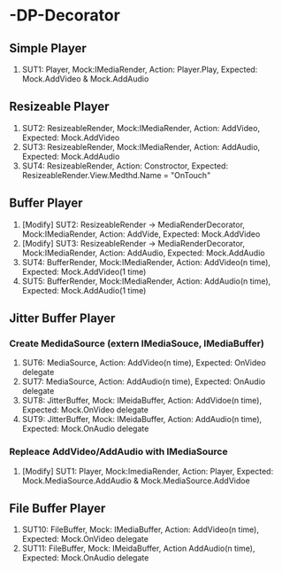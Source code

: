 # -DP-Decorator
## Simple Player
1. SUT1: Player, Mock:IMediaRender, Action: Player.Play, Expected: Mock.AddVideo & Mock.AddAudio
## Resizeable Player
1. SUT2: ResizeableRender, Mock:IMediaRender, Action: AddVideo, Expected: Mock.AddVideo
2. SUT3: ResizeableRender, Mock:IMediaRender, Action: AddAudio, Expected: Mock.AddAudio
3. SUT4: ResizeableRender, Action: Constroctor, Expected: ResizeableRender.View.Medthd.Name = "OnTouch"
## Buffer Player
1. [Modify] SUT2: ResizeableRender -> MediaRenderDecorator, Mock:IMediaRender, Action: AddVide, Expected: Mock.AddVideo
2. [Modify] SUT3: ResizeableRender -> MediaRenderDecorator, Mock:IMediaRender, Action: AddAudio, Expected: Mock.AddAudio
3. SUT4: BufferRender, Mock:IMediaRender, Action: AddVideo(n time), Expected: Mock.AddVideo(1 time)
4. SUT5: BufferRender, Mock:IMediaRender, Action: AddAudio(n time), Expected: Mock.AddAudio(1 time)
## Jitter Buffer Player
### Create MedidaSource (extern IMediaSouce, IMediaBuffer)
1. SUT6: MediaSource, Action: AddVideo(n time), Expected: OnVideo delegate 
2. SUT7: MediaSource, Action: AddAudio(n time), Expected: OnAudio delegate 
3. SUT8: JitterBuffer, Mock: IMeidaBuffer, Action: AddVidoe(n time), Expected: Mock.OnVideo delegate 
4. SUT9: JitterBuffer, Mock: IMeidaBuffer, Action: AddAudio(n time), Expected: Mock.OnAudio delegate 
### Repleace AddVideo/AddAudio with IMediaSource
1. [Modify] SUT1: Player, Mock:ImediaRender, Action: Player, Expected: Mock.MediaSource.AddAudio & Mock.MediaSource.AddVidoe
## File Buffer Player
1. SUT10: FileBuffer, Mock: IMediaBuffer, Action: AddVideo(n time), Expected: Mock.OnVideo delegate
2. SUT11: FileBuffer, Mock: IMeidaBuffer, Action AddAudio(n time), Expected: Mock.OnAudio delegate
